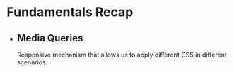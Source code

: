 # Fundamentals Recap

- ## Media Queries
  Responsive mechanism that allows us to apply different CSS in different scenarios.
